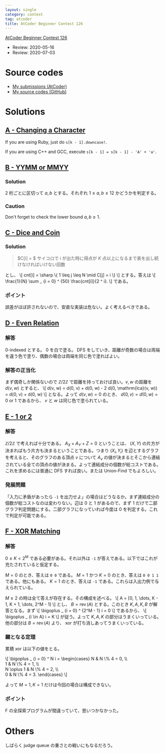 ```yaml
---
layout: single
category: contest
tag: atcoder
title: AtCoder Beginner Contest 126
---
```


[AtCoder Beginner Contest 126](https://atcoder.jp/contests/abc126)

- Review: 2020-05-16
- Review: 2020-07-03

# Source codes

- [My submissions (AtCoder)](https://atcoder.jp/contests/abc126/submissions?f.User=kazunetakahashi)
- [My source codes (GitHub)](https://github.com/kazunetakahashi/atcoder/tree/master/2019/0519_ABC126)

# Solutions

## [A - Changing a Character](https://atcoder.jp/contests/abc126/tasks/abc126_a)

If you are using Ruby, just do `s[k - 1].downcase!`.

If you are using C++ and GCC, execute `s[k - 1] = s[k - 1] - 'A' + 'a'`.

## [B - YYMM or MMYY](https://atcoder.jp/contests/abc126/tasks/abc126_b)

### Solution

$2$ 桁ごとに区切って $a, b$ とする。それぞれ $1 \leq a, b \leq 12$ かどうかを判定する。

### Caution

Don't forget to check the lower bound $a, b \geq 1$.

## [C - Dice and Coin](https://atcoder.jp/contests/abc126/tasks/abc126_c)

### Solution

> $C[i] = $ サイコロで $i$ が出た時に得点が $K$ 点以上になるまで表を出し続けなければいけない回数

とし、
\\[
  cnt[i] = \sharp \\{ 1 \leq j \leq N \mid C[j] = i \\}
\\]
とする。答えは
\\[
  \frac{1}{N} \sum _ {i = 0} ^ {50} \frac{cnt[i]}{2 ^ i}.
\\]
である。

### ポイント

誤差がほぼ許されないので、安直な実装は危ない。よく考えるべきである。

## [D - Even Relation](https://atcoder.jp/contests/abc126/tasks/abc126_d)

### 解答

$0$-indexed とする。 $0$ を白で塗る。 DFS をしていき、距離が奇数の場合は両端を違う色で塗り、偶数の場合は両端を同じ色で塗ればよい。

### 解答の正当化

まず偶奇しか関係ないので $\mathbb{Z} / 2 \mathbb{Z}$ で距離を持っておけば良い。$v, w$ の距離を $d(v, w)$ とすると、
\\[
  d(v, w) = d(0, v) + d(0, w) - 2 d(0, \mathrm{lca}(v, w)) = d(0, v) + d(0, w)
\\]
となる。よって $d(v, w) = 0$ のとき、 $d(0, v) = d(0, w) = 0$ or $1$ であるから、 $v$ と $w$ は同じ色で塗られている。

## [E - 1 or 2](https://atcoder.jp/contests/abc126/tasks/abc126_e)

### 解答

$\mathbb{Z} / 2\mathbb{Z}$ で考えれば十分である。 $A _ X + A _ Y + Z = 0$ ということは、 $(X, Y)$ の片方が決まればもう片方も決まるということである。つまり $(X _ i , Y _ i)$ を辺とするグラフを考えると、そのグラフのある頂点 $v$ について $A _ v$ の値が決まるとそこから連結されている全ての頂点の値が決まる。よって連結成分の個数が総コストである。これを求めるには普通に DFS すれば良い。または Union-Find でもよろしい。

### 発展問題

「入力に矛盾があったら `-1` を出力せよ」の場合はどうなるか。まず連結成分の個数が総コストなのは変わりない。辺は $0$ と $1$ があるので、まず $1$ だけで二部グラフ判定問題にする。二部グラフになっていれば今度は $0$ を判定する。これで判定が可能である。

## [F - XOR Matching](https://atcoder.jp/contests/abc126/tasks/abc126_f)

### 解答

$0 \leq K < 2 ^ M$ である必要がある。それ以外は `-1` が答えである。以下ではこれが充たされていると仮定する。

$M = 0$ のとき、答えは `0 0` である。 $M = 1$ かつ $K = 0$ のとき、答えは `0 0 1 1` である。他にもある。 $K = 1$ のとき、答えは `-1` である。これらは入出力例で与えられている。

$M \geq 2$ の時は全て答えが存在する。その構成を述べる。
\\[
  A = [0, 1, \dots, K - 1, K + 1, \dots, 2^M - 1]
\\]
とし、 $B = \mathop{rev}(A)$ とする。このとき $K, A, K, B$ が解答となる。まず
\\[
  \bigoplus _ {i = 0} ^ {2^M - 1} i = 0
\\]
であるから、
\\[
  \bigoplus _ {i \in A} i = K
\\]
が従う。よって $K, A, K$ の部分はうまくいっている。他の部分は $B = \mathop{rev}(A)$ より、 xor が打ち消しあってうまくいっている。

### 鍵となる定理

累積 xor は以下の値をとる。

\\[
  \bigoplus _ {i = 0} ^ N i =
  \begin{cases}
    N & N \\% 4 = 0, \\\\\
    1 & N \\% 4 = 1, \\\\\
    N \oplus 1 & N \\% 4 = 2, \\\\\
    0 & N \\% 4 = 3.
  \end{cases}
\\]

よって $M = 1, K = 1$ だけは今回の場合は構成できない。

### ポイント

F の全探索プログラムが間違っていて、思いつかなかった。

# Others

しばらく judge queue の重さとの戦いにもなるだろう。

